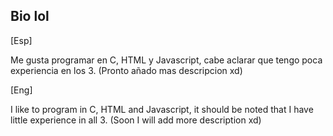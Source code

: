 Bio lol
--------------

[Esp]

Me gusta programar en C, HTML y Javascript, cabe aclarar que tengo poca experiencia en los 3.
(Pronto añado mas descripcion xd)

[Eng]

I like to program in C, HTML and Javascript, it should be noted that I have little experience in all 3.
(Soon I will add more description xd)
